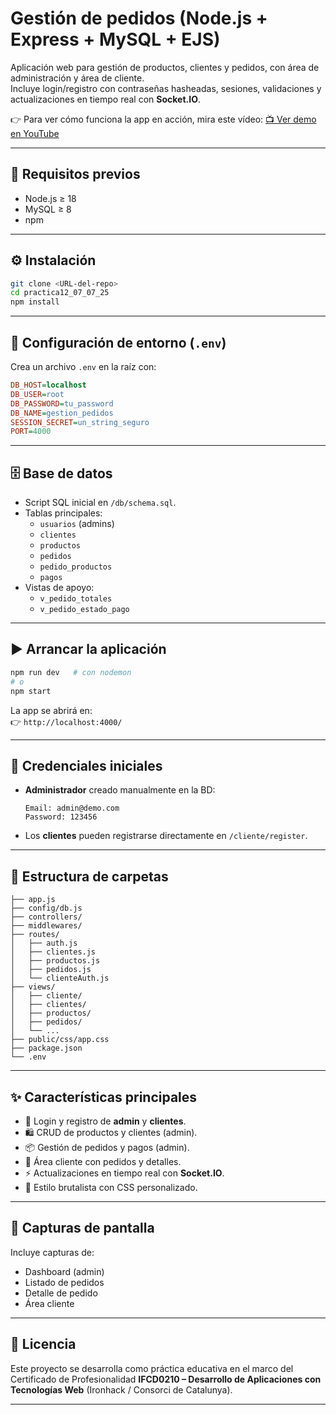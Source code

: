 # Gestión de pedidos (Node.js + Express + MySQL + EJS)

Aplicación web para gestión de productos, clientes y pedidos, con área de administración y área de cliente.  
Incluye login/registro con contraseñas hasheadas, sesiones, validaciones y actualizaciones en tiempo real con **Socket.IO**.

👉 Para ver cómo funciona la app en acción, mira este vídeo: [📺 Ver demo en YouTube](https://youtu.be/qbxZzk8wvtM)

---

## 🚀 Requisitos previos
- Node.js ≥ 18  
- MySQL ≥ 8  
- npm  

---

## ⚙️ Instalación
```bash
git clone <URL-del-repo>
cd practica12_07_07_25
npm install
```

---

## 🔑 Configuración de entorno (`.env`)
Crea un archivo `.env` en la raíz con:

```ini
DB_HOST=localhost
DB_USER=root
DB_PASSWORD=tu_password
DB_NAME=gestion_pedidos
SESSION_SECRET=un_string_seguro
PORT=4000
```

---

## 🗄️ Base de datos
- Script SQL inicial en `/db/schema.sql`.  
- Tablas principales:  
  - `usuarios` (admins)  
  - `clientes`  
  - `productos`  
  - `pedidos`  
  - `pedido_productos`  
  - `pagos`  
- Vistas de apoyo:  
  - `v_pedido_totales`  
  - `v_pedido_estado_pago`  

---

## ▶️ Arrancar la aplicación
```bash
npm run dev   # con nodemon
# o
npm start
```

La app se abrirá en:  
👉 `http://localhost:4000/`

---

## 👤 Credenciales iniciales
- **Administrador** creado manualmente en la BD:  
  ```
  Email: admin@demo.com
  Password: 123456
  ```
- Los **clientes** pueden registrarse directamente en `/cliente/register`.

---

## 📂 Estructura de carpetas
```plaintext
├── app.js
├── config/db.js
├── controllers/
├── middlewares/
├── routes/
│   ├── auth.js
│   ├── clientes.js
│   ├── productos.js
│   ├── pedidos.js
│   └── clienteAuth.js
├── views/
│   ├── cliente/
│   ├── clientes/
│   ├── productos/
│   ├── pedidos/
│   └── ...
├── public/css/app.css
├── package.json
└── .env
```

---

## ✨ Características principales
- 🔑 Login y registro de **admin** y **clientes**.  
- 🛍️ CRUD de productos y clientes (admin).  
- 📦 Gestión de pedidos y pagos (admin).  
- 👤 Área cliente con pedidos y detalles.  
- ⚡ Actualizaciones en tiempo real con **Socket.IO**.  
- 🎨 Estilo brutalista con CSS personalizado.  

---

## 📸 Capturas de pantalla
Incluye capturas de:
- Dashboard (admin)  
- Listado de pedidos  
- Detalle de pedido  
- Área cliente  

---

## 📝 Licencia
Este proyecto se desarrolla como práctica educativa en el marco del Certificado de Profesionalidad **IFCD0210 – Desarrollo de Aplicaciones con Tecnologías Web** (Ironhack / Consorci de Catalunya).

---
